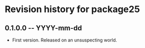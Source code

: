 # Revision history for package25

## 0.1.0.0 -- YYYY-mm-dd

* First version. Released on an unsuspecting world.
